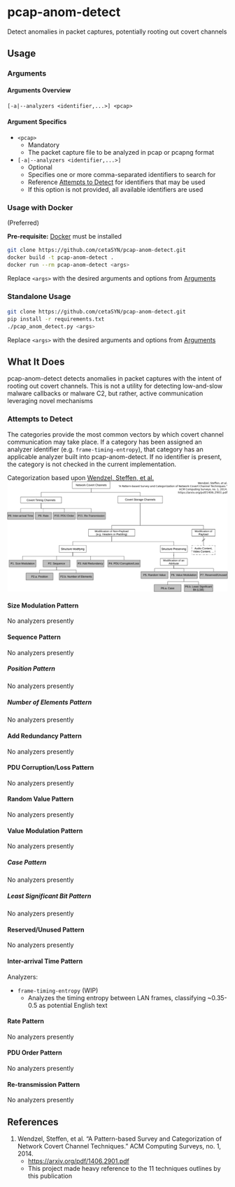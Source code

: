 # pcap-anom-detect

Detect anomalies in packet captures, potentially rooting out covert channels

## Usage

### Arguments

#### Arguments Overview

`[-a|--analyzers <identifier,...>] <pcap>`

#### Argument Specifics

- `<pcap>`
  - Mandatory
  - The packet capture file to be analyzed in pcap or pcapng format
- `[-a|--analyzers <identifier,...>]`
  - Optional
  - Specifies one or more comma-separated identifiers to search for
  - Reference [Attempts to Detect](#attempts-to-detect) for identifiers that may be used
  - If this option is not provided, all available identifiers are used

### Usage with Docker

(Preferred)

**Pre-requisite:** [Docker](https://docs.docker.com/get-docker/) must be installed

``` sh
git clone https://github.com/cetaSYN/pcap-anom-detect.git
docker build -t pcap-anom-detect .
docker run --rm pcap-anom-detect <args>
```

Replace `<args>` with the desired arguments and options from [Arguments](#arguments)

### Standalone Usage

``` sh
git clone https://github.com/cetaSYN/pcap-anom-detect.git
pip install -r requirements.txt
./pcap_anom_detect.py <args>
```

Replace `<args>` with the desired arguments and options from [Arguments](#arguments)

## What It Does

pcap-anom-detect detects anomalies in packet captures with the intent of rooting out covert channels.
This is not a utility for detecting low-and-slow malware callbacks or malware C2, but rather, active communication leveraging novel mechanisms

### Attempts to Detect

The categories provide the most common vectors by which covert channel communication may take place.
If a category has been assigned an analyzer identifier (e.g. `frame-timing-entropy`), that category has an applicable analyzer built into pcap-anom-detect.
If no identifier is present, the category is not checked in the current implementation.

Categorization based upon [Wendzel, Steffen, et al.](#references)
![Categorization Heriarchy](https://github.com/cetaSYN/pcap-anom-detect/blob/master/docs/images/heirarchy.png)

#### Size Modulation Pattern

No analyzers presently

#### Sequence Pattern

No analyzers presently

##### Position Pattern

No analyzers presently

##### Number of Elements Pattern

No analyzers presently

#### Add Redundancy Pattern

No analyzers presently

#### PDU Corruption/Loss Pattern

No analyzers presently

#### Random Value Pattern

No analyzers presently

#### Value Modulation Pattern

No analyzers presently

##### Case Pattern

No analyzers presently

##### Least Significant Bit Pattern

No analyzers presently

#### Reserved/Unused Pattern

No analyzers presently

#### Inter-arrival Time Pattern

Analyzers:

- `frame-timing-entropy` (WIP)
  - Analyzes the timing entropy between LAN frames, classifying ~0.35-0.5 as potential English text

#### Rate Pattern

No analyzers presently

#### PDU Order Pattern

No analyzers presently

#### Re-transmission Pattern

No analyzers presently

## References

1. Wendzel, Steffen, et al. “A Pattern-based Survey and Categorization of Network Covert Channel Techniques.” ACM Computing Surveys, no. 1, 2014.
    - <https://arxiv.org/pdf/1406.2901.pdf>
    - This project made heavy reference to the 11 techniques outlines by this publication
